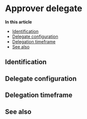 # Approver delegate

**In this article**
- [Identification](#identification)
- [Delegate configuration](#delegate-configuration)
- [Delegation timeframe](#delegation-timeframe)
- [See also](#see-also)

## Identification

## Delegate configuration

## Delegation timeframe

## See also